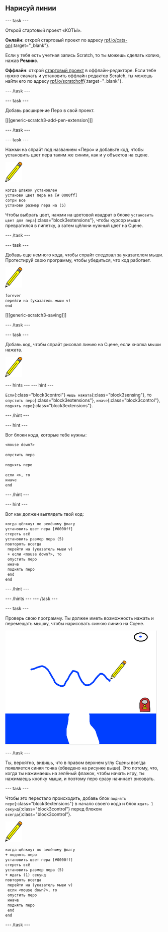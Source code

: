 ## Нарисуй линии

\--- task \---

Открой стартовый проект «КОТЫ».

**Онлайн:** открой стартовый проект по адресу [rpf.io/cats-on](http://rpf.io/cats-on){:target="_blank"}.

Если у тебя есть учетная запись Scratch, то ты можешь сделать копию, нажав **Ремикс**.

**Оффлайн**: открой [стартовый проект](http://rpf.io/p/en/cats-go) в оффлайн-редакторе. Если тебе нужно скачать и установить оффлайн редактор Scratch, ты можешь найти его по адресу [rpf.io/scratchoff](http://rpf.io/scratchoff){:target="_blank"}.

\--- /task \---

\--- task \---

Добавь расширение Перо в свой проект.

[[[generic-scratch3-add-pen-extension]]]

\--- /task \---

\--- task \---

Нажми на спрайт под названием «Перо» и добавьте код, чтобы установить цвет пера таким же синим, как и у объектов на сцене.

![Спрайт пера](images/pen-sprite.png)

```blocks3
когда флажок установлен
установи цвет пера на [# 0000ff]
сотри все
установи размер пера на (5)
```

Чтобы выбрать цвет, нажми на цветовой квадрат в блоке `установить цвет для пера`{:class="block3extensions"}, чтобы курсор мыши превратился в пипетку, а затем щёлкни нужный цвет на Сцене.

\--- /task \---

\--- task \---

Добавь еще немного кода, чтобы спрайт следовал за указателем мыши. Протестируй свою программу, чтобы убедиться, что код работает.

![Спрайт пера](images/pen-sprite.png)

```blocks3
forever
перейти на (указатель мыши v)
end
```

[[[generic-scratch3-saving]]]

\--- /task \---

\--- task \---

Добавь код, чтобы cпрайт рисовал линию на Сцене, если кнопка мыши нажата.

![Спрайт пера](images/pen-sprite.png)

\--- hints \--- \--- hint \---

`Если`{:class="block3control"} `мышь нажата`{:class="block3sensing"}, то `опустить перо`{:class="block3extensions"}, `иначе`{:class="block3control"}, `поднять перо`{:class="block3extensions"}.

\--- /hint \---

\--- hint \---

Вот блоки кода, которые тебе нужны:

```blocks3
<mouse down?>

опустить перо

поднять перо

если <>, то 
иначе
end
```

\--- /hint \---

\--- hint \---

Вот как должен выглядеть твой код:

```blocks3
когда щёлкнут по зелёному флагу
установить цвет пера [#0000ff]
стереть всё
установить размер пера (5)
повторять всегда 
 перейти на (указатель мыши v)
 + если <mouse down?>, то 
 опустить перо
 иначе 
 поднять перо
 end
end
```

\--- /hint \---

\--- /hints \--- \--- /task \---

\--- task \---

Проверь свою программу. Ты должен иметь возможность нажать и перемещать мышку, чтобы нарисовать синюю линию на Сцене.

![Рисовать линию](images/draw-a-line.png)

\--- /task \---

Ты, вероятно, видишь, что в правом верхнем углу Сцены всегда появляется синяя точка (обведено на рисунке выше). Это потому, что, когда ты нажимаешь на зелёный флажок, чтобы начать игру, ты нажимаешь кнопку мыши, и поэтому перо сразу начинает рисовать.

\--- task \---

Чтобы это перестало происходить, добавь блок `поднять перо`{:class="block3extensions"} в начало своего кода и блок `ждать 1 секунд`{:class="block3control"} перед блоком `всегда`{:class="block3control"}.

![Спрайт пера](images/pen-sprite.png)

```blocks3
когда щёлкнут по зелёному флагу
+ поднять перо
установить цвет пера [#0000ff]
стереть всё
установить размер пера (5)
+ ждать (1) секунд
повторять всегда 
 перейти на (указатель мыши v)
 если <mouse down?>, то 
 опустить перо
 иначе 
 поднять перо
 end
end
```

\--- /task \---